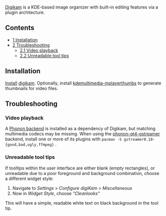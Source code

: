 [Digikam](https://en.wikipedia.org/wiki/Digikam "wikipedia:Digikam") is a KDE-based image organizer with built-in editing features via a plugin architecture.

## Contents

*   [1 Installation](#Installation)
*   [2 Troubleshooting](#Troubleshooting)
    *   [2.1 Video playback](#Video_playback)
    *   [2.2 Unreadable tool tips](#Unreadable_tool_tips)

## Installation

[Install](/index.php/Install "Install") [digikam](https://www.archlinux.org/packages/?name=digikam). Optionally, install [kdemultimedia-mplayerthumbs](https://www.archlinux.org/packages/?name=kdemultimedia-mplayerthumbs) to generate thumbnails for video files.

## Troubleshooting

### Video playback

A [Phonon backend](/index.php/KDE#Phonon "KDE") is installed as a dependency of Digikam, but matching multimedia codecs may be missing. When using the [phonon-qt4-gstreamer](https://www.archlinux.org/packages/?name=phonon-qt4-gstreamer) backend, install one or more of its plugins with `pacman -S gstreamer0.10-{good,bad,ugly,ffmpeg}` .

### Unreadable tool tips

If tooltips within the user interface are either blank (empty rectangles), or unreadable due to a poor foreground and background combination, choose a different widget style:

1.  Navigate to _Settings_ > _Configure digiKam_ > _Miscellaneous_
2.  Now in _Widget Style_, choose _"Cleanlooks"_

This will have a simple, readable white text on black background in the tool tip.